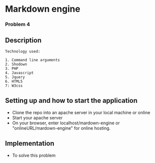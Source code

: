 # Markdown engine

### **Problem 4** 

## Description

    Technology used:
    
    1. Command line arguments
    2. Shodown 
    3. PHP
    4. Javascript
    5. Jquery
    6. HTML5
    7: W3css
    

    
## Setting up and how to start the application

* Clone the repo into an apache server in your local machine or online 
* Start your apache server
* On your browser, enter localhost/mardown-engine or "onlineURL/mardown-engine" for online hosting.

## Implementation

* To solve this problem
